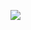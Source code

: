 [![](https://images.microbadger.com/badges/image/jkoan/bungeecord.svg)](https://microbadger.com/images/jkoan/bungeecord "Get your own image badge on microbadger.com")
